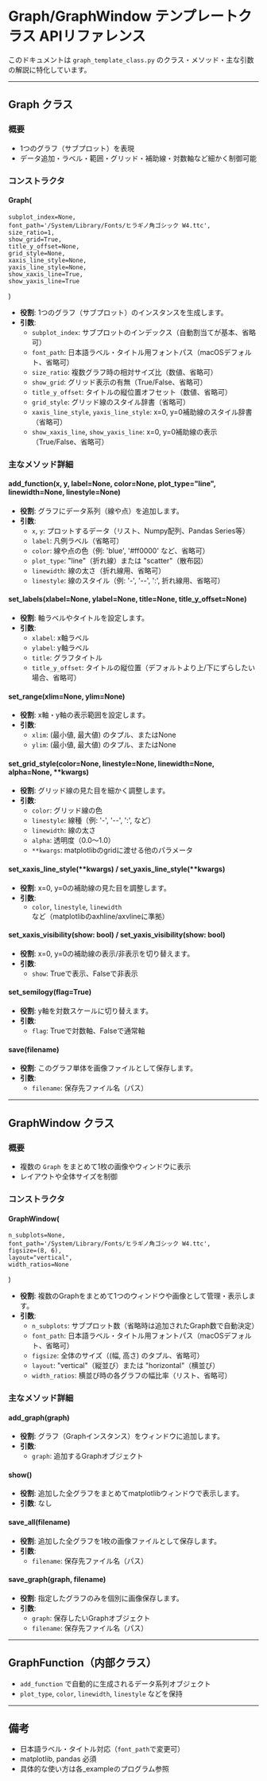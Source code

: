 # Graph/GraphWindow テンプレートクラス APIリファレンス

このドキュメントは `graph_template_class.py` のクラス・メソッド・主な引数の解説に特化しています。

---

## Graph クラス

### 概要
- 1つのグラフ（サブプロット）を表現
- データ追加・ラベル・範囲・グリッド・補助線・対数軸など細かく制御可能

### コンストラクタ

#### Graph(
    subplot_index=None,
    font_path='/System/Library/Fonts/ヒラギノ角ゴシック W4.ttc',
    size_ratio=1,
    show_grid=True,
    title_y_offset=None,
    grid_style=None,
    xaxis_line_style=None,
    yaxis_line_style=None,
    show_xaxis_line=True,
    show_yaxis_line=True
)
- **役割**: 1つのグラフ（サブプロット）のインスタンスを生成します。
- **引数**:
    - `subplot_index`: サブプロットのインデックス（自動割当てが基本、省略可）
    - `font_path`: 日本語ラベル・タイトル用フォントパス（macOSデフォルト、省略可）
    - `size_ratio`: 複数グラフ時の相対サイズ比（数値、省略可）
    - `show_grid`: グリッド表示の有無（True/False、省略可）
    - `title_y_offset`: タイトルの縦位置オフセット（数値、省略可）
    - `grid_style`: グリッド線のスタイル辞書（省略可）
    - `xaxis_line_style`, `yaxis_line_style`: x=0, y=0補助線のスタイル辞書（省略可）
    - `show_xaxis_line`, `show_yaxis_line`: x=0, y=0補助線の表示（True/False、省略可）

### 主なメソッド詳細

#### add_function(x, y, label=None, color=None, plot_type="line", linewidth=None, linestyle=None)
- **役割**: グラフにデータ系列（線や点）を追加します。
- **引数**:
    - `x`, `y`: プロットするデータ（リスト、Numpy配列、Pandas Series等）
    - `label`: 凡例ラベル（省略可）
    - `color`: 線や点の色（例: 'blue', '#ff0000' など、省略可）
    - `plot_type`: "line"（折れ線）または "scatter"（散布図）
    - `linewidth`: 線の太さ（折れ線用、省略可）
    - `linestyle`: 線のスタイル（例: '-', '--', ':', 折れ線用、省略可）

#### set_labels(xlabel=None, ylabel=None, title=None, title_y_offset=None)
- **役割**: 軸ラベルやタイトルを設定します。
- **引数**:
    - `xlabel`: x軸ラベル
    - `ylabel`: y軸ラベル
    - `title`: グラフタイトル
    - `title_y_offset`: タイトルの縦位置（デフォルトより上/下にずらしたい場合、省略可）

#### set_range(xlim=None, ylim=None)
- **役割**: x軸・y軸の表示範囲を設定します。
- **引数**:
    - `xlim`: (最小値, 最大値) のタプル、またはNone
    - `ylim`: (最小値, 最大値) のタプル、またはNone

#### set_grid_style(color=None, linestyle=None, linewidth=None, alpha=None, **kwargs)
- **役割**: グリッド線の見た目を細かく調整します。
- **引数**:
    - `color`: グリッド線の色
    - `linestyle`: 線種（例: '-', '--', ':', など）
    - `linewidth`: 線の太さ
    - `alpha`: 透明度（0.0～1.0）
    - `**kwargs`: matplotlibのgridに渡せる他のパラメータ

#### set_xaxis_line_style(**kwargs) / set_yaxis_line_style(**kwargs)
- **役割**: x=0, y=0の補助線の見た目を調整します。
- **引数**:
    - `color`, `linestyle`, `linewidth` など（matplotlibのaxhline/axvlineに準拠）

#### set_xaxis_visibility(show: bool) / set_yaxis_visibility(show: bool)
- **役割**: x=0, y=0の補助線の表示/非表示を切り替えます。
- **引数**:
    - `show`: Trueで表示、Falseで非表示

#### set_semilogy(flag=True)
- **役割**: y軸を対数スケールに切り替えます。
- **引数**:
    - `flag`: Trueで対数軸、Falseで通常軸

#### save(filename)
- **役割**: このグラフ単体を画像ファイルとして保存します。
- **引数**:
    - `filename`: 保存先ファイル名（パス）

---

## GraphWindow クラス

### 概要
- 複数の `Graph` をまとめて1枚の画像やウィンドウに表示
- レイアウトや全体サイズを制御

### コンストラクタ

#### GraphWindow(
    n_subplots=None,
    font_path='/System/Library/Fonts/ヒラギノ角ゴシック W4.ttc',
    figsize=(8, 6),
    layout="vertical",
    width_ratios=None
)
- **役割**: 複数のGraphをまとめて1つのウィンドウや画像として管理・表示します。
- **引数**:
    - `n_subplots`: サブプロット数（省略時は追加されたGraph数で自動決定）
    - `font_path`: 日本語ラベル・タイトル用フォントパス（macOSデフォルト、省略可）
    - `figsize`: 全体のサイズ（(幅, 高さ) のタプル、省略可）
    - `layout`: "vertical"（縦並び）または "horizontal"（横並び）
    - `width_ratios`: 横並び時の各グラフの幅比率（リスト、省略可）

### 主なメソッド詳細

#### add_graph(graph)
- **役割**: グラフ（Graphインスタンス）をウィンドウに追加します。
- **引数**:
    - `graph`: 追加するGraphオブジェクト

#### show()
- **役割**: 追加した全グラフをまとめてmatplotlibウィンドウで表示します。
- **引数**: なし

#### save_all(filename)
- **役割**: 追加した全グラフを1枚の画像ファイルとして保存します。
- **引数**:
    - `filename`: 保存先ファイル名（パス）

#### save_graph(graph, filename)
- **役割**: 指定したグラフのみを個別に画像保存します。
- **引数**:
    - `graph`: 保存したいGraphオブジェクト
    - `filename`: 保存先ファイル名（パス）

---

## GraphFunction（内部クラス）
- `add_function` で自動的に生成されるデータ系列オブジェクト
- `plot_type`, `color`, `linewidth`, `linestyle` などを保持

---

## 備考
- 日本語ラベル・タイトル対応（`font_path`で変更可）
- matplotlib, pandas 必須
- 具体的な使い方は各_exampleのプログラム参照